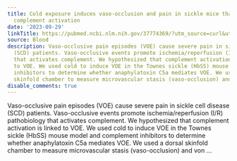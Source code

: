 ```yaml
---
title: Cold exposure induces vaso-occlusion and pain in sickle mice that depend on
  complement activation
date: '2023-09-29'
linkTitle: https://pubmed.ncbi.nlm.nih.gov/37774369/?utm_source=curl&utm_medium=rss&utm_campaign=journals&utm_content=7603509&fc=None&ff=20230930180810&v=2.17.9.post6+86293ac
source: Blood
description: Vaso-occlusive pain episodes (VOE) cause severe pain in sickle cell disease
  (SCD) patients. Vaso-occlusive events promote ischemia/reperfusion (I/R) pathobiology
  that activates complement. We hypothesized that complement activation is linked
  to VOE. We used cold to induce VOE in the Townes sickle (HbSS) mouse model and complement
  inhibitors to determine whether anaphylatoxin C5a mediates VOE. We used a dorsal
  skinfold chamber to measure microvascular stasis (vaso-occlusion) and von ...
disable_comments: true
---
```

Vaso-occlusive pain episodes (VOE) cause severe pain in sickle cell disease (SCD) patients. Vaso-occlusive events promote ischemia/reperfusion (I/R) pathobiology that activates complement. We hypothesized that complement activation is linked to VOE. We used cold to induce VOE in the Townes sickle (HbSS) mouse model and complement inhibitors to determine whether anaphylatoxin C5a mediates VOE. We used a dorsal skinfold chamber to measure microvascular stasis (vaso-occlusion) and von ...